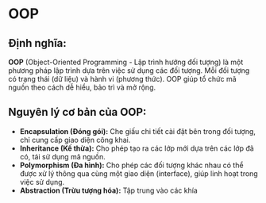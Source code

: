 # OOP

## Định nghĩa:

**OOP** (Object-Oriented Programming - Lập trình hướng đối tượng) là một phương pháp lập trình dựa trên việc sử dụng các đối tượng. Mỗi đối tượng có trạng thái (dữ liệu) và hành vi (phương thức). OOP giúp tổ chức mã nguồn theo cách dễ hiểu, bảo trì và mở rộng.

## Nguyên lý cơ bản của OOP:

-   **Encapsulation (Đóng gói):** Che giấu chi tiết cài đặt bên trong đối tượng, chỉ cung cấp giao diện công khai.
-   **Inheritance (Kế thừa):** Cho phép tạo ra các lớp mới dựa trên các lớp đã có, tái sử dụng mã nguồn.
-   **Polymorphism (Đa hình):** Cho phép các đối tượng khác nhau có thể được xử lý thông qua cùng một giao diện (interface), giúp linh hoạt trong việc sử dụng.
-   **Abstraction (Trừu tượng hóa):** Tập trung vào các khía
